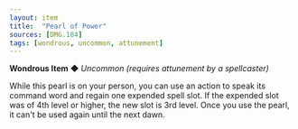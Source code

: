 ```yaml
---
layout: item
title:  "Pearl of Power"
sources: [DMG.184]
tags: [wondrous, uncommon, attunement]
---
```


**Wondrous Item** ◆ *Uncommon (requires attunement by a spellcaster)*

While this pearl is on your person, you can use an action to speak its command word and regain one expended spell slot. If the expended slot was of 4th level or higher, the new slot is 3rd level. Once you use the pearl, it can't be used again until the next dawn.